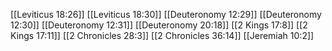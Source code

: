 [[Leviticus 18:26]]
[[Leviticus 18:30]]
[[Deuteronomy 12:29]]
[[Deuteronomy 12:30]]
[[Deuteronomy 12:31]]
[[Deuteronomy 20:18]]
[[2 Kings 17:8]]
[[2 Kings 17:11]]
[[2 Chronicles 28:3]]
[[2 Chronicles 36:14]]
[[Jeremiah 10:2]]
